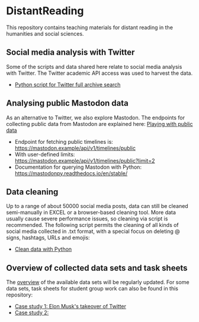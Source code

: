 # DistantReading

This repository contains teaching materials for distant reading in the humanities and social sciences.

## Social media analysis with Twitter

Some of the scripts and data shared here relate to social media analysis with Twitter. The Twitter academic API access was used to harvest the data. 

- [Python script for Twitter full archive search](https://github.com/MonikaBarget/DistantReading/blob/main/Twitter_full-archive-search_extended.py)

## Analysing public Mastodon data

As an alternative to Twitter, we also explore Mastodon. The endpoints for collecting public data from Mastodon are explained here: [Playing with public data](https://docs.joinmastodon.org/client/public/)

- Endpoint for fetching public timelines is: https://mastodon.example/api/v1/timelines/public
- With user-defined limits: https://mastodon.example/api/v1/timelines/public?limit=2
- Documentation for querying Mastodon with Python: https://mastodonpy.readthedocs.io/en/stable/

## Data cleaning

Up to a range of about 50000 social media posts, data can still be cleaned semi-manually in EXCEL or a browser-based cleaning tool. More data usually cause severe performance issues, so cleaning via script is recommended. The following script permits the cleaning of all kinds of social media collected in .txt format, with a special focus on deleting @ signs, hashtags, URLs and emojis:

- [Clean data with Python](https://github.com/MonikaBarget/DistantReading/blob/main/Clean_data.py)

## Overview of collected data sets and task sheets

The [overview](https://github.com/MonikaBarget/DistantReading/blob/main/Overview.md) of the available data sets will be regularly updated. For some data sets, task sheets for student group work can also be found in this repository:

- [Case study 1: Elon Musk's takeover of Twitter]()
- [Case study 2:]()
